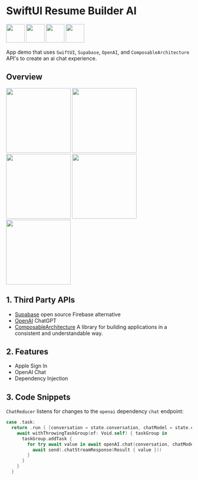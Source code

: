 # SwiftUI Resume Builder AI

<img width="50" src="https://github.com/kodydeda4/swiftui-resume-builder-ai/assets/45678211/6eeb1ca6-4d7f-4de4-91d9-409e733f7bf2"> <img width="50" src="https://static.vecteezy.com/system/resources/previews/021/059/825/non_2x/chatgpt-logo-chat-gpt-icon-on-green-background-free-vector.jpg"> <img width="50" src="https://miro.medium.com/v2/resize:fit:1400/0*QzPzYLTNRX7p5Rsl"> <img width="50" src="https://github.com/kodydeda4/swiftui-resume-builder-ai/assets/45678211/6fcfd313-c589-4ec6-b5b8-d02524299480">

App demo that uses `SwiftUI`, `Supabase`, `OpenAI`, and `ComposableArchitecture` API's to create an ai chat experience.

## Overview

<img width="175" src="https://github.com/kodydeda4/swiftui-resume-builder-ai/assets/45678211/8ce58ad2-4a96-4377-838d-c6230ca12ba3">
<img width="175" src="https://github.com/kodydeda4/swiftui-resume-builder-ai/assets/45678211/66d9d175-9041-4336-be0e-0189edb72495">
<img width="175" src="https://github.com/kodydeda4/swiftui-resume-builder-ai/assets/45678211/1c42f091-048f-431c-bd9e-a1530393008c">
<img width="175" src="https://github.com/kodydeda4/swiftui-resume-builder-ai/assets/45678211/cd47d17d-ac43-4026-853c-0437e1c27863">
<img width="175" src="https://github.com/kodydeda4/swiftui-resume-builder-ai/assets/45678211/d48eb07f-b61e-4759-9758-895576285a00">

## 1. Third Party APIs

* [Supabase](https://supabase.com/) open source Firebase alternative
* [OpenAI](https://platform.openai.com/) ChatGPT
* [ComposableArchitecture](https://github.com/pointfreeco/swift-composable-architecture) A library for building applications in a consistent and understandable way.

## 2. Features

* Apple Sign In
* OpenAI Chat
* Dependency Injection

## 3. Code Snippets

`ChatReducer` listens for changes to the `openai` dependency `chat` endpoint:

```swift
case .task:
  return .run { [conversation = state.conversation, chatModel = state.chatModel] send in
    await withThrowingTaskGroup(of: Void.self) { taskGroup in
      taskGroup.addTask {
        for try await value in await openAI.chat(conversation, chatModel) {
          await send(.chatStreamResponse(Result { value }))
        }
      }
    }
  }
```



